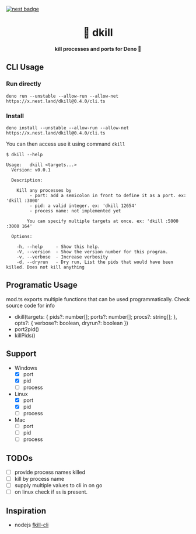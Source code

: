 [![nest badge](https://nest.land/badge.svg)](https://nest.land/package/your-module)

<h1 align="center">
  🎯 dkill
</h1>

<p align="center">
  <b>kill processes and ports for Deno 🦕</b>
</p>

## CLI Usage

### Run directly

```
deno run --unstable --allow-run --allow-net https://x.nest.land/dkill@0.4.0/cli.ts
```

### Install

```
deno install --unstable --allow-run --allow-net https://x.nest.land/dkill@0.4.0/cli.ts
```

You can then access use it using command `dkill`

```
$ dkill --help

Usage:   dkill <targets...>
  Version: v0.0.1

  Description:

    Kill any processes by
         - port: add a semicolon in front to define it as a port. ex: 'dkill :3000'
         - pid: a valid integer. ex: 'dkill 12654'
         - process name: not implemented yet

        You can specify multiple targets at once. ex: 'dkill :5000 :3000 164'

  Options:

    -h, --help     - Show this help.
    -V, --version  - Show the version number for this program.
    -v, --verbose  - Increase verbosity
    -d, --dryrun   - Dry run, List the pids that would have been killed. Does not kill anything
```

## Programatic Usage

mod.ts exports multiple functions that can be used programmatically. Check
source code for info

- dkill(targets: { pids?: number[]; ports?: number[]; procs?: string[]; },
  opts?: { verbose?: boolean, dryrun?: boolean })
- port2pid()
- killPids()

## Support

- Windows
  - [x] port
  - [x] pid
  - [ ] process
- Linux
  - [x] port
  - [x] pid
  - [ ] process
- Mac
  - [ ] port
  - [ ] pid
  - [ ] process

## TODOs

- [ ] provide process names killed
- [ ] kill by process name
- [ ] supply multiple values to cli in on go
- [ ] on linux check if `ss` is present.

## Inspiration

- nodejs [fkill-cli](https://www.npmjs.com/package/fkill-cli)
